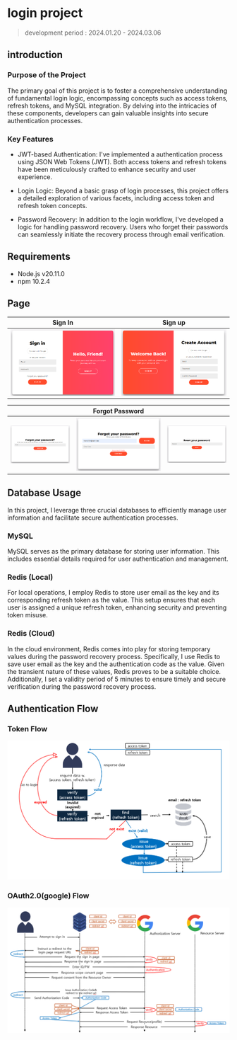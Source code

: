 # login project
> development period : 2024.01.20 - 2024.03.06

## introduction
### Purpose of the Project
The primary goal of this project is to foster a comprehensive understanding of fundamental login logic, encompassing concepts such as access tokens, refresh tokens, and MySQL integration. By delving into the intricacies of these components, developers can gain valuable insights into secure authentication processes.

### Key Features
- JWT-based Authentication: I've implemented a authentication process using JSON Web Tokens (JWT). Both access tokens and refresh tokens have been meticulously crafted to enhance security and user experience.

- Login Logic: Beyond a basic grasp of login processes, this project offers a detailed exploration of various facets, including access token and refresh token concepts.

- Password Recovery: In addition to the login workflow, I've developed a logic for handling password recovery. Users who forget their passwords can seamlessly initiate the recovery process through email verification.

## Requirements
- Node.js v20.11.0
- npm 10.2.4

## Page

| Sign In             | Sign up       |
|---------------------|----------------------|
| ![Sign In](docs/signin.png) | ![Create Account](docs/signup.png) |

|| Forgot Password|                      |
|---------------------|----------------------|----------------------|
| ![Step 1](docs/enterEmail.png) | ![Step 2](docs/enterCode.png) | ![Step 3](docs/resetPassword.png) |

## Database Usage
In this project, I leverage three crucial databases to efficiently manage user information and facilitate secure authentication processes.

### MySQL
MySQL serves as the primary database for storing user information. This includes essential details required for user authentication and management.

### Redis (Local)
For local operations, I employ Redis to store user email as the key and its corresponding refresh token as the value. This setup ensures that each user is assigned a unique refresh token, enhancing security and preventing token misuse.

### Redis (Cloud)
In the cloud environment, Redis comes into play for storing temporary values during the password recovery process. Specifically, I use Redis to save user email as the key and the authentication code as the value. Given the transient nature of these values, Redis proves to be a suitable choice. Additionally, I set a validity period of 5 minutes to ensure timely and secure verification during the password recovery process.

## Authentication Flow
### Token Flow
![alt text](docs/tokenFlow.png)
### OAuth2.0(google) Flow
![alt text](docs/oauthFlow.png)